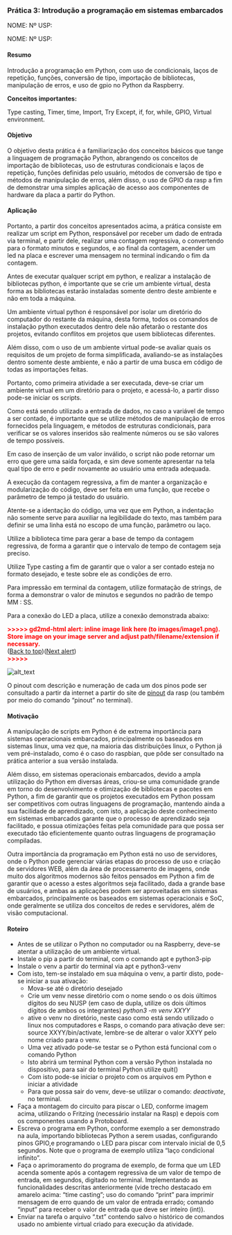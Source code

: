 



### Prática 3: Introdução a programação em sistemas embarcados

NOME:									 Nº USP: 

NOME:									 Nº USP: 


#### Resumo

Introdução a programação em Python, com uso de condicionais, laços de repetição, funções, conversão de tipo, importação de bibliotecas, manipulação de erros, e uso de gpio no Python da Raspberry.

**Conceitos importantes:**

Type casting, Timer, time, Import, Try Except, if, for, while, GPIO, Virtual environment.


#### Objetivo

O objetivo desta prática é a familiarização dos conceitos básicos que tange a linguagem de programação Python, abrangendo os conceitos de importação de bibliotecas, uso de estruturas condicionais e laços de repetição, funções definidas pelo usuário, métodos de conversão de tipo e métodos de manipulação de erros, além disso, o uso de GPIO da rasp a fim de demonstrar uma simples aplicação de acesso aos componentes de hardware da placa a partir do Python.


#### Aplicação

Portanto, a partir dos conceitos apresentados acima, a prática consiste em realizar um script em Python, responsável por receber um dado de entrada via terminal, e partir dele, realizar uma contagem regressiva, o convertendo para o formato minutos e segundos, e ao final da contagem, acender um led na placa e escrever uma mensagem no terminal indicando o fim da contagem.

Antes de executar qualquer script em python, e realizar a instalação de bibliotecas python, é importante que se crie um ambiente virtual, desta forma as bibliotecas estarão instaladas somente dentro deste ambiente e não em toda a máquina.

Um ambiente virtual python é responsável por isolar um diretório do computador do restante da máquina, desta forma, todos os comandos de instalação python executados dentro dele não afetarão o restante dos projetos, evitando conflitos em projetos que usem bibliotecas diferentes.

Além disso, com o uso de um ambiente virtual pode-se avaliar quais os requisitos de um projeto de forma simplificada, avaliando-se as instalações dentro somente deste ambiente, e não a partir de uma busca em código de todas as importações feitas.

Portanto, como primeira atividade a ser executada, deve-se criar um ambiente virtual em um diretório para o projeto, e acessá-lo, a partir disso pode-se iniciar os scripts.

Como está sendo utilizado a entrada de dados, no caso a variável de tempo a ser contado, é importante que se utilize métodos de manipulação de erros fornecidos pela linguagem, e métodos de estruturas condicionais, para verificar se os valores inseridos são realmente números ou se são valores de tempo possíveis.

Em caso de inserção de um valor inválido, o script não pode retornar um erro que gere uma saída forçada, e sim deve somente apresentar na tela qual tipo de erro e pedir novamente ao usuário uma entrada adequada.

A execução da contagem regressiva, a fim de manter a organização e modularização do código, deve ser feita em uma função, que recebe o parâmetro de tempo já testado do usuário.

Atente-se a identação do código, uma vez que em Python, a indentação não somente serve para auxiliar na legibilidade do texto, mas também para definir se uma linha está no escopo de uma função, parâmetro ou laço.

Utilize a biblioteca time para gerar a base de tempo da contagem regressiva, de forma a garantir que o intervalo de tempo de contagem seja preciso.

Utilize Type casting a fim de garantir que o valor a ser contado esteja no formato desejado, e teste sobre ele as condições de erro.

Para impressão em terminal da contagem, utilize formatação de strings, de forma a demonstrar o valor de minutos e segundos no padrão de tempo MM : SS.

Para a conexão do LED a placa, utilize a conexão demonstrada abaixo:



<p id="gdcalert1" ><span style="color: red; font-weight: bold">>>>>>  gd2md-html alert: inline image link here (to images/image1.png). Store image on your image server and adjust path/filename/extension if necessary. </span><br>(<a href="#">Back to top</a>)(<a href="#gdcalert2">Next alert</a>)<br><span style="color: red; font-weight: bold">>>>>> </span></p>


![alt_text](images/image1.png "image_tooltip")


O pinout com descrição e numeração de cada um dos pinos pode ser consultado a partir da internet a partir do site de [pinout](https://pinout.xyz/) da rasp (ou também por meio do comando “pinout” no terminal).


#### Motivação

A manipulação de scripts em Python é de extrema importância para sistemas operacionais embarcados, principalmente os baseados em sistemas linux, uma vez que, na maioria das distribuições linux, o Python já vem pré-instalado, como é o caso do raspbian, que pôde ser consultado na prática anterior a sua versão instalada.

Além disso, em sistemas operacionais embarcados, devido a ampla utilização do Python em diversas áreas, criou-se uma comunidade grande em torno do desenvolvimento e otimização de bibliotecas e pacotes em Python, a fim de garantir que os projetos executados em Python possam ser competitivos com outras linguagens de programação, mantendo ainda a sua facilidade de aprendizado, com isto, a aplicação deste conhecimento em sistemas embarcados garante que o processo de aprendizado seja facilitado, e possua otimizações feitas pela comunidade para que possa ser executado tão eficientemente quanto outras linguagens de programação compiladas.

Outra importância da programação em Python está no uso de servidores, onde o Python pode gerenciar várias etapas do processo de uso e criação de servidores WEB, além da área de processamento de imagens, onde muito dos algoritmos modernos são feitos pensados em Python a fim de garantir que o acesso a estes algoritmos seja facilitado, dada a grande base de usuários, e ambas as aplicações podem ser aproveitadas em sistemas embarcados, principalmente os baseados em sistemas operacionais e SoC, onde geralmente se utiliza dos conceitos de redes e servidores, além de visão computacional.


#### Roteiro



* Antes de se utilizar o Python no computador ou na Raspberry, deve-se atentar a utilização de um ambiente virtual.
* Instale o pip a partir do terminal, com o comando apt e python3-pip
* Instale o venv a partir do terminal via apt e python3-venv
* Com isto, tem-se instalado em sua máquina o venv, a partir disto, pode-se iniciar a sua ativação:
    * Mova-se até o diretório desejado
    * Crie um venv nesse diretório com o nome sendo o os dois últimos dígitos do seu NUSP (em caso de dupla, utilize os dois últimos dígitos de ambos os integrantes) _python3 -m venv XXYY_
    * ative o venv no diretório, neste caso como está sendo utilizado o linux nos computadores e Rasps, o comando para ativação deve ser: source XXYY/bin/activate, lembre-se de alterar o valor XXYY pelo nome criado para o venv.
    * Uma vez ativado pode-se testar se o Python está funcional com o comando Python
    * Isto abrirá um terminal Python com a versão Python instalada no dispositivo, para sair do terminal Python utilize quit()
    * Com isto pode-se iniciar o projeto com os arquivos em Python e iniciar a atividade
    * Para que possa sair do venv, deve-se utilizar o comando: _deactivate_,  no terminal.
* Faça a montagem do circuito para piscar o LED, conforme imagem acima, utilizando o Fritzing (necessário instalar na Rasp) e depois com os componentes usando a Protoboard.
* Escreva o programa em Python, conforme exemplo a ser demonstrado na aula, importando bibliotecas Python a serem usadas, configurando pinos GPIO,e programando o LED para piscar com intervalo inicial de 0,5 segundos. Note que o programa de exemplo utiliza “laço condicional infinito”.
* Faça o aprimoramento do programa de exemplo,  de forma que um LED acenda somente após a contagem regressiva de um valor de tempo de entrada, em segundos, digitado no terminal. Implementando as funcionalidades descritas anteriormente (vide trecho destacado em amarelo acima: “time casting”; uso do comando “print” para imprimir mensagem de erro quando de um valor de entrada errado; comando “input” para receber o valor de entrada que deve ser inteiro (int)).
* Enviar na tarefa o arquivo “.txt” contendo salvo o histórico de comandos usado no ambiente virtual criado para execução da atividade.
